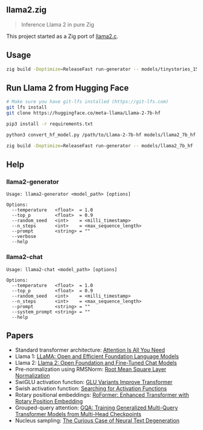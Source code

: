 ## llama2.zig

> Inference Llama 2 in pure Zig

This project started as a Zig port of [llama2.c](https://github.com/karpathy/llama2.c).

## Usage

```sh
zig build -Doptimize=ReleaseFast run-generator -- models/tinystories_15m --temperature 0 --verbose
```

## Run Llama 2 from Hugging Face

```sh
# Make sure you have git-lfs installed (https://git-lfs.com)
git lfs install
git clone https://huggingface.co/meta-llama/Llama-2-7b-hf
```

```sh
pip3 install -r requirements.txt
```

```sh
python3 convert_hf_model.py /path/to/Llama-2-7b-hf models/llama2_7b_hf
```

```sh
zig build -Doptimize=ReleaseFast run-generator -- models/llama2_7b_hf --prompt "Once Upon a Time"
```

## Help

### llama2-generator

```
Usage: llama2-generator <model_path> [options]

Options:
  --temperature   <float>  = 1.0
  --top_p         <float>  = 0.9
  --random_seed   <int>    = <milli_timestamp>
  --n_steps       <int>    = <max_sequence_length>
  --prompt        <string> = ""
  --verbose
  --help
```

### llama2-chat

```
Usage: llama2-chat <model_path> [options]

Options:
  --temperature   <float>  = 1.0
  --top_p         <float>  = 0.9
  --random_seed   <int>    = <milli_timestamp>
  --n_steps       <int>    = <max_sequence_length>
  --prompt        <string> = ""
  --system_prompt <string> = ""
  --help
```

## Papers

- Standard transformer architecture: [Attention Is All You Need](https://arxiv.org/abs/1706.03762)
- Llama 1: [LLaMA: Open and Efficient Foundation Language Models](https://arxiv.org/abs/2302.13971)
- Llama 2: [Llama 2: Open Foundation and Fine-Tuned Chat Models](https://arxiv.org/abs/2307.09288)
- Pre-normalization using RMSNorm: [Root Mean Square Layer Normalization](https://arxiv.org/abs/1910.07467)
- SwiGLU activation function: [GLU Variants Improve Transformer](https://arxiv.org/abs/2002.05202)
- Swish activation function: [Searching for Activation Functions](https://arxiv.org/abs/1710.05941)
- Rotary positional embeddings: [RoFormer: Enhanced Transformer with Rotary Position Embedding](https://arxiv.org/abs/2104.09864)
- Grouped-query attention: [GQA: Training Generalized Multi-Query Transformer Models from Multi-Head Checkpoints](https://arxiv.org/abs/2305.13245v1)
- Nucleus sampling: [The Curious Case of Neural Text Degeneration](https://arxiv.org/abs/1904.09751)
